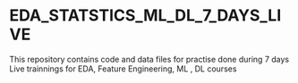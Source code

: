 # EDA_STATSTICS_ML_DL_7_DAYS_LIVE
This repository contains code and data files for practise done during 7 days Live trainnings for EDA, Feature Engineering, ML , DL courses
